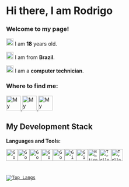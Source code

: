
# Hi there, I am Rodrigo



### Welcome to my page!
<img width="20" src="https://emojis.slackmojis.com/emojis/images/1536351075/4594/blob-wave.gif?1536351075"/>   I am <b>18</b> years old.


<img width="20" src="https://emojis.slackmojis.com/emojis/images/1591808522/9339/brazil.png?1591808522"/>   I am from <b>Brazil</b>.


<img width="20" src="https://emojis.slackmojis.com/emojis/images/1616977468/25208/laptop.gif?1616977468" />   I am a <b>computer technician</b>.




### Where to find me:

<a  href="https://www.linkedin.com/in/rodrigo-facio-995b141b9/">
  <img alt="My linkedin" width="40" src="https://emojis.slackmojis.com/emojis/images/1470343326/711/linkedin.png?1470343326" />
</a><a href="mailto:rodrigo1612fm@gmail.com">
  <img alt="My Contact" width="40" src="https://emojis.slackmojis.com/emojis/images/1450319444/38/gmail.png?1450319444" />
</a>
<a href="https://github.com/RodrigoFaccio?tab=repositories">
  <img alt="My Repositories" width="40" src="https://image.flaticon.com/icons/png/512/23/23957.png" />
</a>


## My Development Stack

****Languages and Tools:****

<code><img height="32" src="https://emojis.slackmojis.com/emojis/images/1450441296/151/javascript.png?1450441296" alt="Google Colab"/></code><code><img height="32" src="https://emojis.slackmojis.com/emojis/images/1479745458/1383/typescript.png?1479745458" alt="Google Colab"/></code><code><img height="32" src="https://emojis.slackmojis.com/emojis/images/1473950148/1161/react.png?1473950148" alt="Google Colab"/></code><code><img height="32" src="https://emojis.slackmojis.com/emojis/images/1470343792/719/html5.png?1470343792" alt="Google Colab"/></code><code><img height="32" src="https://emojis.slackmojis.com/emojis/images/1497185511/2411/css.jpg?1497185511" alt="Google Colab"/></code><code><img height="32" src="https://cdn3.iconfinder.com/data/icons/inficons/512/github.png" alt="GitHub"/></code><code><img height="32" src="https://emojis.slackmojis.com/emojis/images/1501021339/341/git.png?1501021339" alt="Git"/></code><code><code><img height="32" src="https://cdn.iconscout.com/icon/free/png-512/notion-1693557-1442598.png" alt="Notion"/></code><code><img height="32" src="https://cdn.iconscout.com/icon/free/png-512/trello-6-569395.png" alt="Trello"/></code><code><img height="32" src="https://www.flaticon.com/svg/vstatic/svg/919/919830.svg?token=exp=1617932837~hmac=0d9c4dc4b27467ae9601456b2e184e15" alt="Trello"/></code>

[![Top Langs](https://github-readme-stats.vercel.app/api/top-langs/?username=RodrigoFaccio)](https://github.com/anuraghazra/github-readme-stats)
